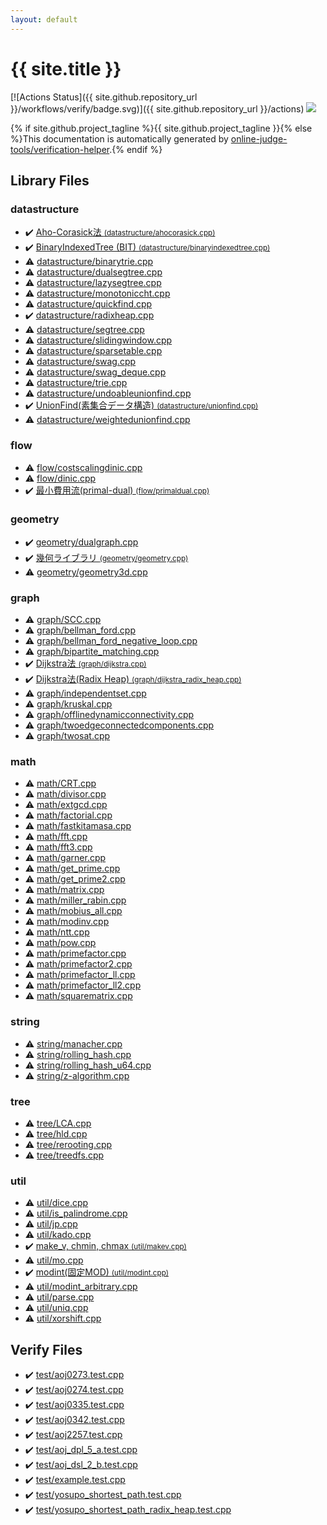 ```yaml
---
layout: default
---
```


<!-- mathjax config similar to math.stackexchange -->
<script type="text/javascript" async
  src="https://cdnjs.cloudflare.com/ajax/libs/mathjax/2.7.5/MathJax.js?config=TeX-MML-AM_CHTML">
</script>
<script type="text/x-mathjax-config">
  MathJax.Hub.Config({
    TeX: { equationNumbers: { autoNumber: "AMS" }},
    tex2jax: {
      inlineMath: [ ['$','$'] ],
      processEscapes: true
    },
    "HTML-CSS": { matchFontHeight: false },
    displayAlign: "left",
    displayIndent: "2em"
  });
</script>

<script type="text/javascript" src="https://cdnjs.cloudflare.com/ajax/libs/jquery/3.4.1/jquery.min.js"></script>
<script src="https://cdn.jsdelivr.net/npm/jquery-balloon-js@1.1.2/jquery.balloon.min.js" integrity="sha256-ZEYs9VrgAeNuPvs15E39OsyOJaIkXEEt10fzxJ20+2I=" crossorigin="anonymous"></script>
<script type="text/javascript" src="assets/js/copy-button.js"></script>
<link rel="stylesheet" href="assets/css/copy-button.css" />


# {{ site.title }}

[![Actions Status]({{ site.github.repository_url }}/workflows/verify/badge.svg)]({{ site.github.repository_url }}/actions)
<a href="{{ site.github.repository_url }}"><img src="https://img.shields.io/github/last-commit/{{ site.github.owner_name }}/{{ site.github.repository_name }}" /></a>

{% if site.github.project_tagline %}{{ site.github.project_tagline }}{% else %}This documentation is automatically generated by <a href="https://github.com/online-judge-tools/verification-helper">online-judge-tools/verification-helper</a>.{% endif %}

## Library Files

<div id="8dc87745f885a4cc532acd7b15b8b5fe"></div>

### datastructure

* :heavy_check_mark: <a href="library/datastructure/ahocorasick.cpp.html">Aho-Corasick法 <small>(datastructure/ahocorasick.cpp)</small></a>
* :heavy_check_mark: <a href="library/datastructure/binaryindexedtree.cpp.html">BinaryIndexedTree (BIT) <small>(datastructure/binaryindexedtree.cpp)</small></a>
* :warning: <a href="library/datastructure/binarytrie.cpp.html">datastructure/binarytrie.cpp</a>
* :warning: <a href="library/datastructure/dualsegtree.cpp.html">datastructure/dualsegtree.cpp</a>
* :warning: <a href="library/datastructure/lazysegtree.cpp.html">datastructure/lazysegtree.cpp</a>
* :warning: <a href="library/datastructure/monotoniccht.cpp.html">datastructure/monotoniccht.cpp</a>
* :warning: <a href="library/datastructure/quickfind.cpp.html">datastructure/quickfind.cpp</a>
* :heavy_check_mark: <a href="library/datastructure/radixheap.cpp.html">datastructure/radixheap.cpp</a>
* :warning: <a href="library/datastructure/segtree.cpp.html">datastructure/segtree.cpp</a>
* :warning: <a href="library/datastructure/slidingwindow.cpp.html">datastructure/slidingwindow.cpp</a>
* :warning: <a href="library/datastructure/sparsetable.cpp.html">datastructure/sparsetable.cpp</a>
* :warning: <a href="library/datastructure/swag.cpp.html">datastructure/swag.cpp</a>
* :warning: <a href="library/datastructure/swag_deque.cpp.html">datastructure/swag_deque.cpp</a>
* :warning: <a href="library/datastructure/trie.cpp.html">datastructure/trie.cpp</a>
* :warning: <a href="library/datastructure/undoableunionfind.cpp.html">datastructure/undoableunionfind.cpp</a>
* :heavy_check_mark: <a href="library/datastructure/unionfind.cpp.html">UnionFind(素集合データ構造) <small>(datastructure/unionfind.cpp)</small></a>
* :warning: <a href="library/datastructure/weightedunionfind.cpp.html">datastructure/weightedunionfind.cpp</a>


<div id="cff5497121104c2b8e0cb41ed2083a9b"></div>

### flow

* :warning: <a href="library/flow/costscalingdinic.cpp.html">flow/costscalingdinic.cpp</a>
* :warning: <a href="library/flow/dinic.cpp.html">flow/dinic.cpp</a>
* :heavy_check_mark: <a href="library/flow/primaldual.cpp.html">最小費用流(primal-dual) <small>(flow/primaldual.cpp)</small></a>


<div id="ed7daeb157cd9b31e53896ad3c771a26"></div>

### geometry

* :heavy_check_mark: <a href="library/geometry/dualgraph.cpp.html">geometry/dualgraph.cpp</a>
* :heavy_check_mark: <a href="library/geometry/geometry.cpp.html">幾何ライブラリ <small>(geometry/geometry.cpp)</small></a>
* :warning: <a href="library/geometry/geometry3d.cpp.html">geometry/geometry3d.cpp</a>


<div id="f8b0b924ebd7046dbfa85a856e4682c8"></div>

### graph

* :warning: <a href="library/graph/SCC.cpp.html">graph/SCC.cpp</a>
* :warning: <a href="library/graph/bellman_ford.cpp.html">graph/bellman_ford.cpp</a>
* :warning: <a href="library/graph/bellman_ford_negative_loop.cpp.html">graph/bellman_ford_negative_loop.cpp</a>
* :warning: <a href="library/graph/bipartite_matching.cpp.html">graph/bipartite_matching.cpp</a>
* :heavy_check_mark: <a href="library/graph/dijkstra.cpp.html">Dijkstra法 <small>(graph/dijkstra.cpp)</small></a>
* :heavy_check_mark: <a href="library/graph/dijkstra_radix_heap.cpp.html">Dijkstra法(Radix Heap) <small>(graph/dijkstra_radix_heap.cpp)</small></a>
* :warning: <a href="library/graph/independentset.cpp.html">graph/independentset.cpp</a>
* :warning: <a href="library/graph/kruskal.cpp.html">graph/kruskal.cpp</a>
* :warning: <a href="library/graph/offlinedynamicconnectivity.cpp.html">graph/offlinedynamicconnectivity.cpp</a>
* :warning: <a href="library/graph/twoedgeconnectedcomponents.cpp.html">graph/twoedgeconnectedcomponents.cpp</a>
* :warning: <a href="library/graph/twosat.cpp.html">graph/twosat.cpp</a>


<div id="7e676e9e663beb40fd133f5ee24487c2"></div>

### math

* :warning: <a href="library/math/CRT.cpp.html">math/CRT.cpp</a>
* :warning: <a href="library/math/divisor.cpp.html">math/divisor.cpp</a>
* :warning: <a href="library/math/extgcd.cpp.html">math/extgcd.cpp</a>
* :warning: <a href="library/math/factorial.cpp.html">math/factorial.cpp</a>
* :warning: <a href="library/math/fastkitamasa.cpp.html">math/fastkitamasa.cpp</a>
* :warning: <a href="library/math/fft.cpp.html">math/fft.cpp</a>
* :warning: <a href="library/math/fft3.cpp.html">math/fft3.cpp</a>
* :warning: <a href="library/math/garner.cpp.html">math/garner.cpp</a>
* :warning: <a href="library/math/get_prime.cpp.html">math/get_prime.cpp</a>
* :warning: <a href="library/math/get_prime2.cpp.html">math/get_prime2.cpp</a>
* :warning: <a href="library/math/matrix.cpp.html">math/matrix.cpp</a>
* :warning: <a href="library/math/miller_rabin.cpp.html">math/miller_rabin.cpp</a>
* :warning: <a href="library/math/mobius_all.cpp.html">math/mobius_all.cpp</a>
* :warning: <a href="library/math/modinv.cpp.html">math/modinv.cpp</a>
* :warning: <a href="library/math/ntt.cpp.html">math/ntt.cpp</a>
* :warning: <a href="library/math/pow.cpp.html">math/pow.cpp</a>
* :warning: <a href="library/math/primefactor.cpp.html">math/primefactor.cpp</a>
* :warning: <a href="library/math/primefactor2.cpp.html">math/primefactor2.cpp</a>
* :warning: <a href="library/math/primefactor_ll.cpp.html">math/primefactor_ll.cpp</a>
* :warning: <a href="library/math/primefactor_ll2.cpp.html">math/primefactor_ll2.cpp</a>
* :warning: <a href="library/math/squarematrix.cpp.html">math/squarematrix.cpp</a>


<div id="b45cffe084dd3d20d928bee85e7b0f21"></div>

### string

* :warning: <a href="library/string/manacher.cpp.html">string/manacher.cpp</a>
* :warning: <a href="library/string/rolling_hash.cpp.html">string/rolling_hash.cpp</a>
* :warning: <a href="library/string/rolling_hash_u64.cpp.html">string/rolling_hash_u64.cpp</a>
* :warning: <a href="library/string/z-algorithm.cpp.html">string/z-algorithm.cpp</a>


<div id="c0af77cf8294ff93a5cdb2963ca9f038"></div>

### tree

* :warning: <a href="library/tree/LCA.cpp.html">tree/LCA.cpp</a>
* :warning: <a href="library/tree/hld.cpp.html">tree/hld.cpp</a>
* :warning: <a href="library/tree/rerooting.cpp.html">tree/rerooting.cpp</a>
* :warning: <a href="library/tree/treedfs.cpp.html">tree/treedfs.cpp</a>


<div id="05c7e24700502a079cdd88012b5a76d3"></div>

### util

* :warning: <a href="library/util/dice.cpp.html">util/dice.cpp</a>
* :warning: <a href="library/util/is_palindrome.cpp.html">util/is_palindrome.cpp</a>
* :warning: <a href="library/util/jp.cpp.html">util/jp.cpp</a>
* :warning: <a href="library/util/kado.cpp.html">util/kado.cpp</a>
* :heavy_check_mark: <a href="library/util/makev.cpp.html">make_v, chmin, chmax <small>(util/makev.cpp)</small></a>
* :warning: <a href="library/util/mo.cpp.html">util/mo.cpp</a>
* :heavy_check_mark: <a href="library/util/modint.cpp.html">modint(固定MOD) <small>(util/modint.cpp)</small></a>
* :warning: <a href="library/util/modint_arbitrary.cpp.html">util/modint_arbitrary.cpp</a>
* :warning: <a href="library/util/parse.cpp.html">util/parse.cpp</a>
* :warning: <a href="library/util/uniq.cpp.html">util/uniq.cpp</a>
* :warning: <a href="library/util/xorshift.cpp.html">util/xorshift.cpp</a>


## Verify Files

* :heavy_check_mark: <a href="verify/test/aoj0273.test.cpp.html">test/aoj0273.test.cpp</a>
* :heavy_check_mark: <a href="verify/test/aoj0274.test.cpp.html">test/aoj0274.test.cpp</a>
* :heavy_check_mark: <a href="verify/test/aoj0335.test.cpp.html">test/aoj0335.test.cpp</a>
* :heavy_check_mark: <a href="verify/test/aoj0342.test.cpp.html">test/aoj0342.test.cpp</a>
* :heavy_check_mark: <a href="verify/test/aoj2257.test.cpp.html">test/aoj2257.test.cpp</a>
* :heavy_check_mark: <a href="verify/test/aoj_dpl_5_a.test.cpp.html">test/aoj_dpl_5_a.test.cpp</a>
* :heavy_check_mark: <a href="verify/test/aoj_dsl_2_b.test.cpp.html">test/aoj_dsl_2_b.test.cpp</a>
* :heavy_check_mark: <a href="verify/test/example.test.cpp.html">test/example.test.cpp</a>
* :heavy_check_mark: <a href="verify/test/yosupo_shortest_path.test.cpp.html">test/yosupo_shortest_path.test.cpp</a>
* :heavy_check_mark: <a href="verify/test/yosupo_shortest_path_radix_heap.test.cpp.html">test/yosupo_shortest_path_radix_heap.test.cpp</a>


